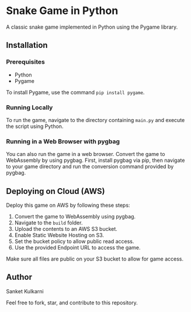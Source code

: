 # Snake Game in Python

A classic snake game implemented in Python using the Pygame library.

## Installation

### Prerequisites

- Python
- Pygame

To install Pygame, use the command `pip install pygame`.

### Running Locally

To run the game, navigate to the directory containing `main.py` and execute the script using Python.

### Running in a Web Browser with pygbag

You can also run the game in a web browser. Convert the game to WebAssembly by using pygbag. First, install pygbag via pip, then navigate to your game directory and run the conversion command provided by pygbag.

## Deploying on Cloud (AWS)

Deploy this game on AWS by following these steps:

1. Convert the game to WebAssembly using pygbag.
2. Navigate to the `build` folder.
3. Upload the contents to an AWS S3 bucket.
4. Enable Static Website Hosting on S3.
5. Set the bucket policy to allow public read access.
6. Use the provided Endpoint URL to access the game.

Make sure all files are public on your S3 bucket to allow for game access.

## Author

Sanket Kulkarni

Feel free to fork, star, and contribute to this repository.
